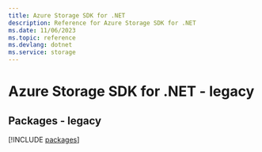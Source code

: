 ```yaml
---
title: Azure Storage SDK for .NET
description: Reference for Azure Storage SDK for .NET
ms.date: 11/06/2023
ms.topic: reference
ms.devlang: dotnet
ms.service: storage
---
```

# Azure Storage SDK for .NET - legacy
## Packages - legacy
[!INCLUDE [packages](storage-index.md)]